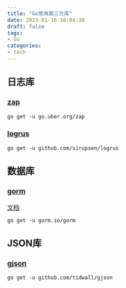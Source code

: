 ```yaml
---
title: "Go常用第三方库"
date: 2023-01-16 16:04:38
draft: false
tags:
- Go
categories:
- tech
---
```


## 日志库

### [zap](https://github.com/uber-go/zap)
```shell
go get -u go.uber.org/zap
```

### [logrus](https://github.com/sirupsen/logrus)
```shell
go get -u github.com/sirupsen/logrus
```

## 数据库

### [gorm](https://github.com/go-gorm/gorm)
[文档](https://gorm.io/zh_CN/docs/index.html)
```shell
go get -u gorm.io/gorm
```

## JSON库

### [gjson](https://github.com/tidwall/gjson)
```shell
go get -u github.com/tidwall/gjson
```